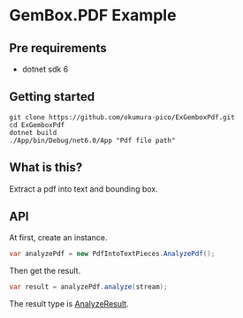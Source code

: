 # GemBox.PDF Example

## Pre requirements

- dotnet sdk 6

## Getting started

```console
git clone https://github.com/okumura-pico/ExGemboxPdf.git
cd ExGemboxPdf
dotnet build
./App/bin/Debug/net6.0/App "Pdf file path"
```

## What is this?

Extract a pdf into text and bounding box.

## API

At first, create an instance.

```c#
var analyzePdf = new PdfIntoTextPieces.AnalyzePdf();
```

Then get the result.

```c#
var result = analyzePdf.analyze(stream);
```

The result type is [AnalyzeResult](./PdfIntoTextPieces/AnalyzeResult.cs).
